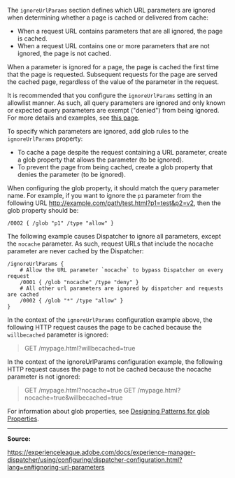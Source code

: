 The `ignoreUrlParams` section defines which URL parameters are ignored when determining whether a page is cached or delivered from cache:
- When a request URL contains parameters that are all ignored, the page is cached.
- When a request URL contains one or more parameters that are not ignored, the page is not cached.

When a parameter is ignored for a page, the page is cached the first time that the page is requested. Subsequent requests for the page are served the cached page, regardless of the value of the parameter in the request.

It is recommended that you configure the `ignoreUrlParams` setting in an allowlist manner. As such, all query parameters are ignored and only known or expected query parameters are exempt ("denied") from being ignored. For more details and examples, see [this page](https://github.com/adobe/aem-dispatcher-optimizer-tool/blob/main/docs/Rules.md#dot---the-dispatcher-publish-farm-cache-should-have-its-ignoreurlparams-rules-configured-in-an-allow-list-manner).

To specify which parameters are ignored, add glob rules to the `ignoreUrlParams` property:
- To cache a page despite the request containing a URL parameter, create a glob property that allows the parameter (to be ignored).
- To prevent the page from being cached, create a glob property that denies the parameter (to be ignored).

When configuring the glob property, it should match the query parameter name. For example, if you want to ignore the `p1` parameter from the following URL http://example.com/path/test.html?p1=test&p2=v2, then the glob property should be:

```
/0002 { /glob "p1" /type "allow" }
```

The following example causes Dispatcher to ignore all parameters, except the `nocache` parameter. As such, request URLs that include the nocache parameter are never cached by the Dispatcher:

```
/ignoreUrlParams {
    # Allow the URL parameter `nocache` to bypass Dispatcher on every request
    /0001 { /glob "nocache" /type "deny" }
    # All other url parameters are ignored by dispatcher and requests are cached
    /0002 { /glob "*" /type "allow" }
}
```

In the context of the `ignoreUrlParams` configuration example above, the following HTTP request causes the page to be cached because the `willbecached` parameter is ignored:

> GET /mypage.html?willbecached=true

In the context of the ignoreUrlParams configuration example, the following HTTP request causes the page to not be cached because the nocache parameter is not ignored:

> GET /mypage.html?nocache=true
> GET /mypage.html?nocache=true&willbecached=true

For information about glob properties, see [Designing Patterns for glob Properties](https://experienceleague.adobe.com/docs/experience-manager-dispatcher/using/configuring/dispatcher-configuration.html?lang=en#designing-patterns-for-glob-properties).

---

**Source:**

https://experienceleague.adobe.com/docs/experience-manager-dispatcher/using/configuring/dispatcher-configuration.html?lang=en#ignoring-url-parameters
